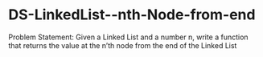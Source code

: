 # DS-LinkedList--nth-Node-from-end
Problem Statement: Given a Linked List and a number n, write a function that returns the value at the n’th node from the end of the Linked List
